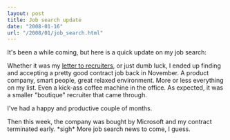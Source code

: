 ```yaml
---
layout: post
title: Job search update
date: "2008-01-16"
url: "/2008/01/job_search.html"
---
```


It's been a while coming, but here is a quick update on my job search:

Whether it was my [letter to recruiters][1], or just dumb luck, I ended up finding and accepting a pretty good contract job back in November. A product company, smart people, great relaxed environment. More or less everything on my list. Even a kick-ass coffee machine in the office. As expected, it was a smaller "boutique" recruiter that came through.

I've had a happy and productive couple of months.

Then this week, the company was bought by Microsoft and my contract terminated
early. \*sigh\* More job search news to come, I guess.

[1]: /2007/10/job_search.html
